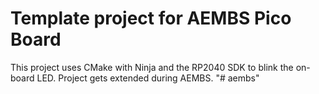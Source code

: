# Template project for AEMBS Pico Board
This project uses CMake with Ninja and the RP2040 SDK to blink the on-board LED.
Project gets extended during AEMBS.
"# aembs" 
